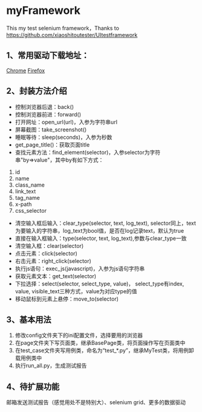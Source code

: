 # myFramework
This my test selenium framework，Thanks to https://github.com/xiaoshitoutester/UItestframework

## 1、常用驱动下载地址：
[Chrome](https://chromedriver.storage.googleapis.com/index.html)
[Firefox](https://github.com/mozilla/geckodriver/releases)

## 2、封装方法介绍
- 控制浏览器后退：back()
- 控制浏览器前进：forward()
- 打开网址：open_url(url)，入参为字符串url
- 屏幕截图：take_screenshot()
- 睡眠等待：sleep(seconds)，入参为秒数
- get_page_title()：获取页面title
- 查找元素方法：find_element(selector)，入参selector为字符串"by=>value"，其中by有如下方式：
1. id
2. name
3. class_name
4. link_text
5. tag_name
6. x-path
7. css_selector
- 清空输入框后输入：clear_type(selector, text, log_text),
selector同上，text为要输入的字符串，log_text为bool值，是否在log记录text，默认为true
- 直接在输入框输入：type(selector, text, log_text),参数与clear_type一致
- 清空输入框：clear(selector)
- 点击元素：click(selector)
- 右击元素：right_click(selector)
- 执行js语句：exec_js(javascript)，入参为js语句字符串
- 获取元素文本：get_text(selector)
- 下拉选择：select(selector, select_type, value)，
select_type有index, value, visible_text三种方式，value为对应type的值
- 移动鼠标到元素上悬停：move_to(selector)
 
## 3、基本用法
1. 修改config文件夹下的ini配置文件，选择要用的浏览器
2. 在page文件夹下写页面类，继承BasePage类，将页面操作写在页面类中
3. 在test_case文件夹写用例类，命名为“test_*.py”，继承MyTest类，将用例卸载用例类中
4. 执行run_all.py，生成测试报告

## 4、待扩展功能
邮箱发送测试报告（感觉用处不是特别大）、selenium grid、更多的数据驱动
